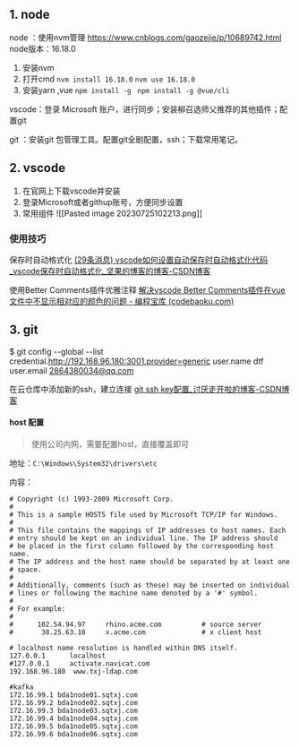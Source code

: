 
##  1. node

node ：使用nvm管理
https://www.cnblogs.com/gaozejie/p/10689742.html
node版本：16.18.0

1. 安装nvm
2. 打开cmd
	`nvm install 16.18.0`
	`nvm use 16.18.0`
3. 安装yarn ,vue
	`npm install -g `
	`npm install -g @vue/cli`

vscode：登录 Microsoft 账户，进行同步；安装柳召选师父推荐的其他插件；配置git

git ：安装git 包管理工具。配置git全剧配置，ssh；下载常用笔记。

## 2. vscode

1. 在官网上下载vscode并安装
2. 登录Microsoft或者githup账号，方便同步设置
3. 常用组件
![[Pasted image 20230725102213.png]]

### 使用技巧

保存时自动格式化
[(29条消息) vscode如何设置自动保存时自动格式化代码_vscode保存时自动格式化_坚果的博客的博客-CSDN博客](https://blog.csdn.net/qq_39132095/article/details/104483086)

使用Better Comments插件优雅注释
[解决vscode Better Comments插件在vue文件中不显示相对应的颜色的问题 - 编程宝库 (codebaoku.com)](http://www.codebaoku.com/it-js/it-js-262903.html)




## 3. git

$ git config --global --list
credential.http://192.168.96.180:3001.provider=generic
user.name dtf
user.email  2864380034@qq.com

在云仓库中添加新的ssh，建立连接
[git ssh key配置_讨厌走开啦的博客-CSDN博客](https://blog.csdn.net/lqlqlq007/article/details/78983879)

#### host 配置

> 使用公司内网，需要配置host，直接覆盖即可

地址：`C:\Windows\System32\drivers\etc`

内容：

```
# Copyright (c) 1993-2009 Microsoft Corp.
#
# This is a sample HOSTS file used by Microsoft TCP/IP for Windows.
#
# This file contains the mappings of IP addresses to host names. Each
# entry should be kept on an individual line. The IP address should
# be placed in the first column followed by the corresponding host name.
# The IP address and the host name should be separated by at least one
# space.
#
# Additionally, comments (such as these) may be inserted on individual
# lines or following the machine name denoted by a '#' symbol.
#
# For example:
#
#      102.54.94.97     rhino.acme.com          # source server
#       38.25.63.10     x.acme.com              # x client host

# localhost name resolution is handled within DNS itself.
127.0.0.1      localhost
#127.0.0.1     activate.navicat.com
192.168.96.180  www.txj-ldap.com

#kafka
172.16.99.1 bda1node01.sqtxj.com
172.16.99.2 bda1node02.sqtxj.com
172.16.99.3 bda1node03.sqtxj.com
172.16.99.4 bda1node04.sqtxj.com
172.16.99.5 bda1node05.sqtxj.com
172.16.99.6 bda1node06.sqtxj.com
```